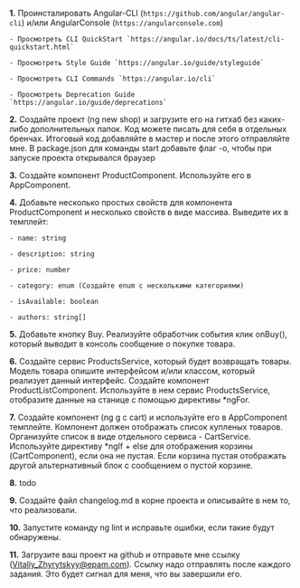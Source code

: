 **1.** Проинсталировать Angular-CLI (`https://github.com/angular/angular-cli`) 
   и/или AngularConsole (`https://angularconsole.com`)
  
    - Просмотреть CLI QuickStart `https://angular.io/docs/ts/latest/cli-quickstart.html`

    - Просмотреть Style Guide `https://angular.io/guide/styleguide`

    - Просмотреть СLI Commands `https://angular.io/cli`

    - Просмотреть Deprecation Guide `https://angular.io/guide/deprecations`

**2.** Создайте проект (ng new shop) и загрузите его на гитхаб без каких-либо дополнительных папок.
   Код можете писать для себя в отдельных бренчах. Итоговый код добавляйте в мастер и после этого отправляйте мне.
   В package.json для команды start добавьте флаг -o, чтобы при запуске проекта открывался браузер

**3.** Создайте компонент ProductComponent. Используйте его в AppComponent.

**4.** Добавьте несколько простых свойств для компонента ProductComponent и несколько свойств в виде массива. Выведите их в темплейт:

    - name: string

    - description: string

    - price: number

    - category: enum (Создайте enum с несколькими категориями)

    - isAvailable: boolean
    
    - authors: string[]

**5.** Добавьте кнопку Buy. Реализуйте обработчик события клик onBuy(), который выводит в консоль сообщение о покупке товара.

**6.** Создайте сервис ProductsService, который будет возвращать товары. Модель товара опишите интерфейсом и/или классом, 
   который реализует данный интерфейс.
   Создайте компонент ProductListComponent. Используйте в нем сервис ProductsService, отобразите данные на станице 
   c помощью директивы *ngFor.

**7.** Создайте компонент (ng g c cart) и используйте его в AppComponent темплейте. Компонент должен отображать список купленых товаров. 
   Организуйте список в виде отдельного сервиса - CartService.  Используйте директиву *ngIf + else для отображения корзины (CartComponent), если она не пустая.
   Если корзина пустая отображать другой альтернативный блок с сообщением о пустой корзине.

**8.** todo

**9.** Создайте файл changelog.md в корне проекта и описывайте в нем то, что реализовали.

**10.** Запустите команду ng lint и исправьте ошибки, если такие будут обнаружены.

**11.** Загрузите ваш проект на github и отправьте мне ссылку (Vitaliy_Zhyrytskyy@epam.com). Cсылку надо отправлять после каждого задания.
    Это будет сигнал для меня, что вы завершили его.
